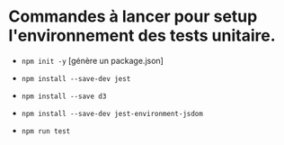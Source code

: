 # Commandes à lancer pour setup l'environnement des tests unitaire.

- ```npm init -y``` [génère un package.json]
- ```npm install --save-dev jest```
- ```npm install --save d3```
- ```npm install --save-dev jest-environment-jsdom```

- ```npm run test```